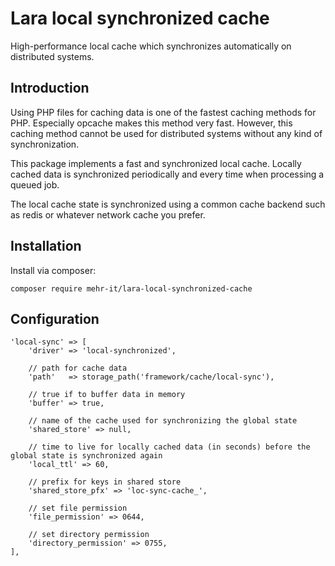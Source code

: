 # Lara local synchronized cache
High-performance local cache which synchronizes automatically
on distributed systems.

## Introduction
Using PHP files for caching data is one of the fastest caching
methods for PHP. Especially opcache makes this method
very fast. However, this caching method cannot be used for
distributed systems without any kind of synchronization.

This package implements a fast and synchronized local cache.
Locally cached data is synchronized periodically and every 
time when processing a queued job.

The local cache state is synchronized using a common cache
backend such as redis or whatever network cache you prefer.

## Installation

Install via composer:

    composer require mehr-it/lara-local-synchronized-cache

## Configuration

    'local-sync' => [
        'driver' => 'local-synchronized',

        // path for cache data
        'path'   => storage_path('framework/cache/local-sync'),

        // true if to buffer data in memory
        'buffer' => true,

        // name of the cache used for synchronizing the global state
        'shared_store' => null,

        // time to live for locally cached data (in seconds) before the global state is synchronized again 
        'local_ttl' => 60,

        // prefix for keys in shared store
        'shared_store_pfx' => 'loc-sync-cache_',

        // set file permission
        'file_permission' => 0644,

        // set directory permission
        'directory_permission' => 0755,
    ],
